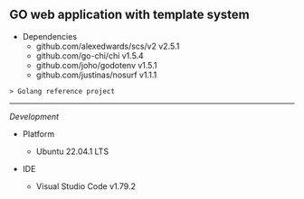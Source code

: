 ## GO web application with template system

- Dependencies
  - github.com/alexedwards/scs/v2 v2.5.1
  - github.com/go-chi/chi v1.5.4
  - github.com/joho/godotenv v1.5.1
  - github.com/justinas/nosurf v1.1.1

```
> Golang reference project

```

---

_Development_

- Platform

  - Ubuntu 22.04.1 LTS

- IDE
  - Visual Studio Code v1.79.2
